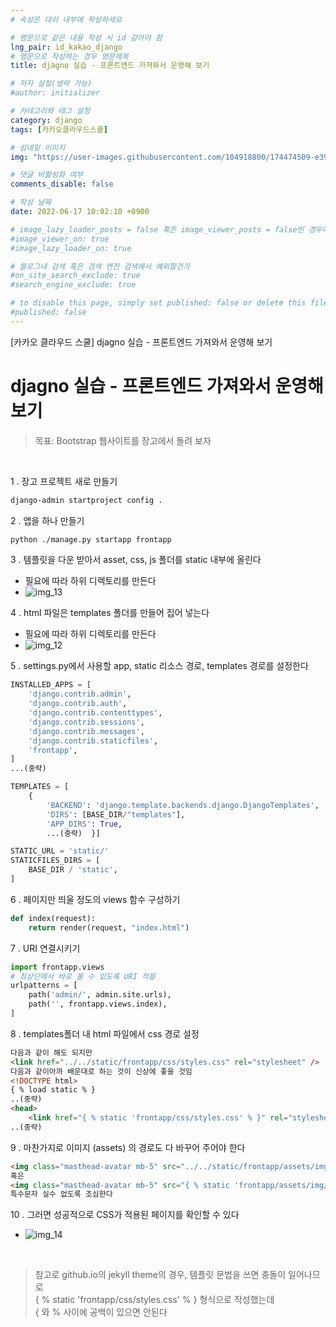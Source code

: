 ```yaml
---
# 속성은 대쉬 내부에 작성하세요

# 영문으로 같은 내용 작성 시 id 같아야 함
lng_pair: id_kakao_django
# 영문으로 작성하는 경우 영문제목
title: djagno 실습 - 프론트엔드 가져와서 운영해 보기

# 저자 설정(생략 가능)
#author: initializer

# 카테고리와 태그 설정
category: django
tags: [카카오클라우드스쿨]

# 섬네일 이미지
img: "https://user-images.githubusercontent.com/104918800/174474509-e394935a-7df6-4491-805d-bd606132c790.png"

# 댓글 비활성화 여부
comments_disable: false

# 작성 날짜
date: 2022-06-17 10:02:10 +0900

# image_lazy_loader_posts = false 혹은 image_viewer_posts = false인 경우에만 사용하세요
#image_viewer_on: true
#image_lazy_loader_on: true

# 블로그내 검색 혹은 검색 엔진 검색에서 예외할건가
#on_site_search_exclude: true
#search_engine_exclude: true

# to disable this page, simply set published: false or delete this file
#published: false
---
```


<!-- outline-start -->

[카카오 클라우드 스쿨] djagno 실습 - 프론트엔드 가져와서 운영해 보기

<!-- outline-end -->


# djagno 실습 - 프론트엔드 가져와서 운영해 보기
> 목표: Bootstrap 웹사이트를 장고에서 돌려 보자

<br>


 1 . 장고 프로젝트 새로 만들기

```bash
django-admin startproject config .
```

2 . 앱을 하나 만들기

```bash
python ./manage.py startapp frontapp
```

3 . 템플릿을 다운 받아서 asset, css, js 폴더를  static 내부에 올린다
   * 필요에 따라 하위 디렉토리를 만든다
   * ![img_13](https://user-images.githubusercontent.com/104918800/174474508-fda43fa5-5d28-4b81-8e4d-d8f68455e5f1.png)

4 . html 파일은 templates 폴더를 만들어 집어 넣는다
   * 필요에 따라 하위 디렉토리를 만든다
   * ![img_12](https://user-images.githubusercontent.com/104918800/174474520-9f7396b0-9671-4284-b09e-da1cc2d160a8.png)

5 . settings.py에서 사용할 app, static 리소스 경로, templates 경로를 설정한다

```python
INSTALLED_APPS = [
    'django.contrib.admin',
    'django.contrib.auth',
    'django.contrib.contenttypes',
    'django.contrib.sessions',
    'django.contrib.messages',
    'django.contrib.staticfiles',
    'frontapp',
]
...(중략)

TEMPLATES = [
    {
        'BACKEND': 'django.template.backends.django.DjangoTemplates',
        'DIRS': [BASE_DIR/"templates"],
        'APP_DIRS': True,
        ...(중략)  }]

STATIC_URL = 'static/'
STATICFILES_DIRS = [
    BASE_DIR / 'static',
]
```

6 . 페이지만 띄울 정도의  views 함수 구성하기

```python
def index(request):
    return render(request, "index.html")
```

7 . URI 연결시키기

```python
import frontapp.views
# 최상단에서 바로 볼 수 있도록 URI 적용
urlpatterns = [
    path('admin/', admin.site.urls),
    path('', frontapp.views.index),
]
```

8 . templates폴더 내 html 파일에서 css 경로 설정

```html
다음과 같이 해도 되지만
<link href="../../static/frontapp/css/styles.css" rel="stylesheet" />
다음과 같이아까 배운대로 하는 것이 신상에 좋을 것임
<!DOCTYPE html>
{ % load static % }
..(중략)
<head>
    <link href="{ % static 'frontapp/css/styles.css' % }" rel="stylesheet" />
..(중략)
```

9 . 마찬가지로 이미지 (assets) 의 경로도 다 바꾸어 주어야 한다

```html
<img class="masthead-avatar mb-5" src="../../static/frontapp/assets/img/avataaars.svg" alt="..." />
혹은
<img class="masthead-avatar mb-5" src="{ % static 'frontapp/assets/img/avataaars.svg' % }" alt="..." />
특수문자 실수 없도록 조심한다
```

10 . 그러면 성공적으로 CSS가 적용된 페이지를 확인할 수 있다
   * ![img_14](https://user-images.githubusercontent.com/104918800/174474509-e394935a-7df6-4491-805d-bd606132c790.png)


<br>

> 참고로 github.io의 jekyll theme의 경우, 템플릿 문법을 쓰면 충돌이 일어나므로 <br>
> { % static 'frontapp/css/styles.css' % } 형식으로 작성했는데 <br>
> { 와 % 사이에 공백이 있으면 안된다
